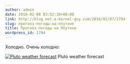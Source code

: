 ```yaml
---
author: admin
date: 2016-02-08 03:52:39+00:00
link: http://blog.not-a-kernel-guy.com/2016/02/07/1794
slug: прогноз-погоды-на-плутоне
title: Прогноз погоды на Плутоне
wordpress_id: 1794
---
```


Холодно. Очень холодно:

[![Pluto weather forecast](/2016/02/pluto_weather_forecast.jpg)](https://www.reddit.com/r/space/comments/44nkz8/pluto_weather_forecast/) Pluto weather forecast
